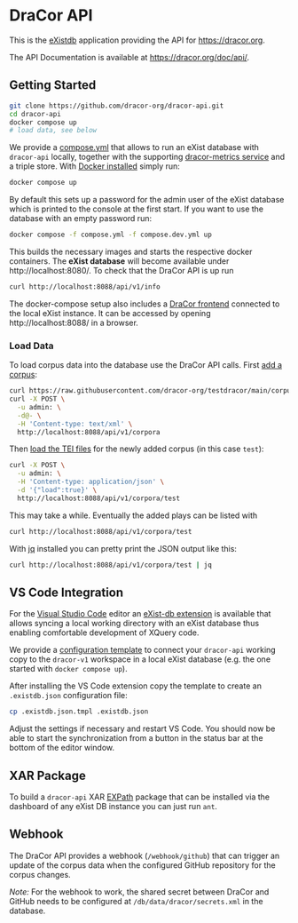 # DraCor API

This is the [eXistdb](http://exist-db.org/) application providing the API for
https://dracor.org.

The API Documentation is available at https://dracor.org/doc/api/.

## Getting Started

```sh
git clone https://github.com/dracor-org/dracor-api.git
cd dracor-api
docker compose up
# load data, see below
```

We provide a [compose.yml](compose.yml) that allows to run an
eXist database with `dracor-api` locally, together with the supporting
[dracor-metrics service](https://github.com/dracor-org/dracor-metrics) and a
triple store. With [Docker installed](https://docs.docker.com/get-docker/)
simply run:

```sh
docker compose up
```

By default this sets up a password for the admin user of the eXist database
which is printed to the console at the first start. If you want to use the
database with an empty password run:

```sh
docker compose -f compose.yml -f compose.dev.yml up
```

This builds the necessary images and starts the respective docker containers.
The **eXist database** will become available under http://localhost:8080/.
To check that the DraCor API is up run

```sh
curl http://localhost:8088/api/v1/info
```

The docker-compose setup also includes a
[DraCor frontend](https://github.com/dracor-org/dracor-frontend) connected to
the local eXist instance. It can be accessed by opening http://localhost:8088/
in a browser.

### Load Data

To load corpus data into the database use the DraCor API calls. First [add a
corpus](https://dracor.org/doc/api/#operations-admin-post-corpora):

```sh
curl https://raw.githubusercontent.com/dracor-org/testdracor/main/corpus.xml | \
curl -X POST \
  -u admin: \
  -d@- \
  -H 'Content-type: text/xml' \
  http://localhost:8088/api/v1/corpora
```

Then
[load the TEI files](https://dracor.org/doc/api/#operations-admin-load-corpus)
for the newly added corpus (in this case `test`):

```sh
curl -X POST \
  -u admin: \
  -H 'Content-type: application/json' \
  -d '{"load":true}' \
  http://localhost:8088/api/v1/corpora/test
```

This may take a while. Eventually the added plays can be listed with

```sh
curl http://localhost:8088/api/v1/corpora/test
```

With [jq](https://stedolan.github.io/jq/) installed you can pretty print the
JSON output like this:

```sh
curl http://localhost:8088/api/v1/corpora/test | jq
```

## VS Code Integration

For the [Visual Studio Code](https://code.visualstudio.com) editor an [eXist-db
extension](https://marketplace.visualstudio.com/items?itemName=eXist-db.existdb-vscode)
is available that allows syncing a local working directory with an eXist
database thus enabling comfortable development of XQuery code.

We provide a [configuration template](.existdb.json.tmpl) to connect your
`dracor-api` working copy to the `dracor-v1` workspace in a local eXist database
(e.g. the one started with `docker compose up`).

After installing the VS Code extension copy the template to create an
`.existdb.json` configuration file:

```sh
cp .existdb.json.tmpl .existdb.json
```

Adjust the settings if necessary and restart VS Code. You should now be able to
start the synchronization from a button in the status bar at the bottom of the
editor window.

## XAR Package

To build a `dracor-api` XAR [EXPath](http://expath.org/spec/pkg) package that
can be installed via the dashboard of any eXist DB instance you can just run
`ant`.

## Webhook

The DraCor API provides a webhook (`/webhook/github`) that can trigger an update
of the corpus data when the configured GitHub repository for the corpus changes.

*Note:* For the webhook to work, the shared secret between DraCor and GitHub
needs to be configured at `/db/data/dracor/secrets.xml` in the database.
